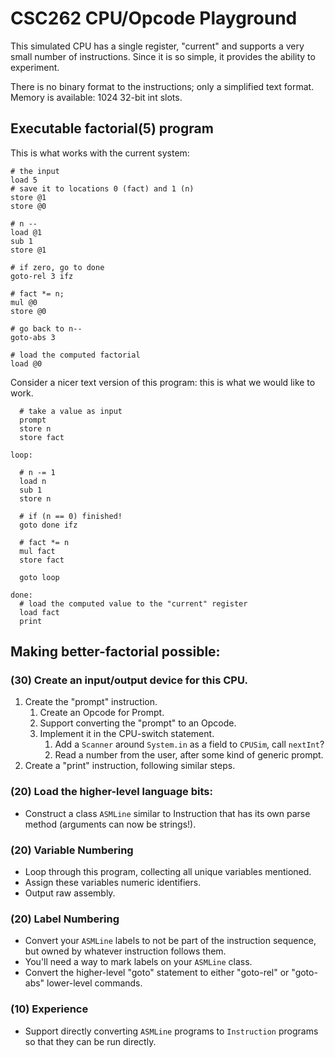 # CSC262 CPU/Opcode Playground

This simulated CPU has a single register, "current" and supports a very small number of instructions. Since it is so simple, it provides the ability to experiment.

There is no binary format to the instructions; only a simplified text format. Memory is available: 1024 32-bit int slots.

## Executable factorial(5) program

This is what works with the current system:

```
# the input
load 5 
# save it to locations 0 (fact) and 1 (n)
store @1
store @0

# n --
load @1
sub 1
store @1

# if zero, go to done
goto-rel 3 ifz

# fact *= n;
mul @0
store @0

# go back to n--
goto-abs 3

# load the computed factorial
load @0
```

Consider a nicer text version of this program: this is what we would like to work.

```
  # take a value as input
  prompt
  store n
  store fact

loop:

  # n -= 1
  load n
  sub 1
  store n

  # if (n == 0) finished! 
  goto done ifz

  # fact *= n
  mul fact
  store fact

  goto loop

done:
  # load the computed value to the "current" register
  load fact
  print
```

## Making better-factorial possible:

### (30) Create an input/output device for this CPU.

1. Create the "prompt" instruction. 
    1. Create an Opcode for Prompt.
    2. Support converting the "prompt" to an Opcode.
    3. Implement it in the CPU-switch statement. 
        1. Add a ``Scanner`` around ``System.in`` as a field to ``CPUSim``, call ``nextInt``?
        2. Read a number from the user, after some kind of generic prompt.
2. Create a "print" instruction, following similar steps.

### (20) Load the higher-level language bits:

- Construct a class ``ASMLine`` similar to Instruction that has its own parse method (arguments can now be strings!).

### (20) Variable Numbering
- Loop through this program, collecting all unique variables mentioned.
- Assign these variables numeric identifiers.
- Output raw assembly.

### (20) Label Numbering
- Convert your ``ASMLine`` labels to not be part of the instruction sequence, but owned by whatever instruction follows them.
- You'll need a way to mark labels on your ``ASMLine`` class.
- Convert the higher-level "goto" statement to either "goto-rel" or "goto-abs" lower-level commands.

### (10) Experience
- Support directly converting ``ASMLine`` programs to ``Instruction`` programs so that they can be run directly.

